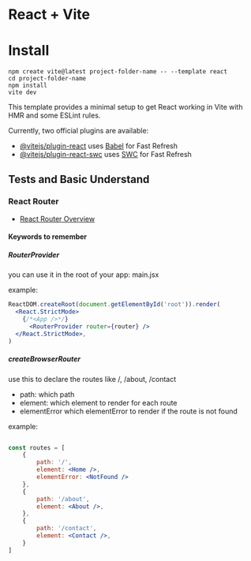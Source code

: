 # React + Vite

# Install
```shell
npm create vite@latest project-folder-name -- --template react
cd project-folder-name
npm install
vite dev
```

This template provides a minimal setup to get React working in Vite with HMR and some ESLint rules.

Currently, two official plugins are available:

- [@vitejs/plugin-react](https://github.com/vitejs/vite-plugin-react/blob/main/packages/plugin-react/README.md) uses [Babel](https://babeljs.io/) for Fast Refresh
- [@vitejs/plugin-react-swc](https://github.com/vitejs/vite-plugin-react-swc) uses [SWC](https://swc.rs/) for Fast Refresh

## Tests and Basic Understand

### React Router

- [React Router Overview](https://reactrouter.com/en/main/start/overview)

#### Keywords to remember

##### RouterProvider
you can use it in the root of your app: main.jsx

example: 
```jsx
ReactDOM.createRoot(document.getElementById('root')).render(
  <React.StrictMode>
    {/*<App />*/}
      <RouterProvider router={router} />
  </React.StrictMode>,
)
```


##### createBrowserRouter
use this to declare the routes like /, /about, /contact
* path: which path
* element: which element to render for each route
* elementError which elementError to render if the route is not found

example: 
```jsx

const routes = [
    {
        path: '/',
        element: <Home />,
        elementError: <NotFound />
    },
    {
        path: '/about',
        element: <About />,
    },
    {
        path: '/contact',
        element: <Contact />,
    }
]

```










